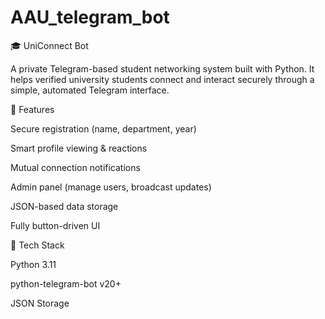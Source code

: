 # AAU_telegram_bot
🎓 UniConnect Bot

A private Telegram-based student networking system built with Python.
It helps verified university students connect and interact securely through a simple, automated Telegram interface.

🚀 Features

Secure registration (name, department, year)

Smart profile viewing & reactions

Mutual connection notifications

Admin panel (manage users, broadcast updates)

JSON-based data storage

Fully button-driven UI

🧠 Tech Stack

Python 3.11

python-telegram-bot v20+

JSON Storage
